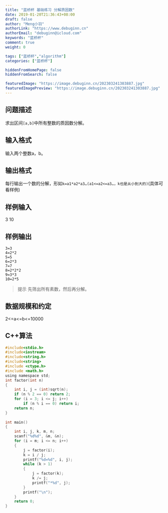 ```yaml
---
title: "蓝桥杯 基础练习 分解质因数"
date: 2019-01-20T21:36:43+08:00
draft: false
author: "Meng小羽"
authorLink: "https://www.debuginn.cn"
authorEmail: "debuginn@icloud.com"
keywords: "蓝桥杯"
comment: true
weight: 0

tags: ["蓝桥杯","algorithm"]
categories: ["蓝桥杯"]

hiddenFromHomePage: false
hiddenFromSearch: false

featuredImage: "https://image.debuginn.cn/202303241303887.jpg"
featuredImagePreview: "https://image.debuginn.cn/202303241303887.jpg"
---
```


## 问题描述　

求出区间`[a,b]`中所有整数的质因数分解。

## 输入格式

输入两个整数a，b。

## 输出格式　

每行输出一个数的分解，形如`k=a1*a2*a3…(a1<=a2<=a3…，k也是从小到大的)`(具体可看样例)

## 样例输入

3 10

## 样例输出

```shell
3=3
4=2*2
5=5
6=2*3
7=7
8=2*2*2
9=3*3
10=2*5
```

> 提示 先筛出所有素数，然后再分解。

## 数据规模和约定　　

2<=a<=b<=10000

## C++算法

```c
#include<stdio.h>
#include<iostream>
#include<string.h>
#include<string>
#include <ctype.h> 
#include <math.h>  
using namespace std; 
int factor(int n)  
{  
    int i, j = (int)sqrt(n);  
    if (n % 2 == 0) return 2;  
    for (i = 3; i <= j; i++)  
        if (n % i == 0) return i;  
    return n;  
}  
  
int main()  
{  
    int i, j, k, m, n;  
    scanf("%d%d", &m, &n);  
    for (i = m; i <= n; i++)  
    {  
        j = factor(i);  
        k = i / j;  
        printf("%d=%d", i, j);  
        while (k > 1)
        {
            j = factor(k);
            k /= j;  
            printf("*%d", j);  
        }  
        printf("\n");  
    }  
    return 0;  
}  
```